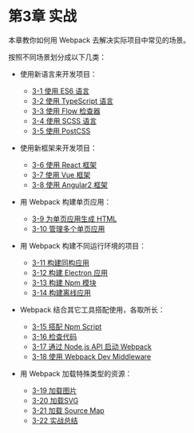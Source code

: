 # 第3章 实战

本章教你如何用 Webpack 去解决实际项目中常见的场景。

按照不同场景划分成以下几类：

*   使用新语言来开发项目：

    *   [3-1 使用 ES6 语言](./quarter3-1.html)
    *   [3-2 使用 TypeScript 语言](./quarter3-2.html)
    *   [3-3 使用 Flow 检查器](./quarter3-3.html)
    *   [3-4 使用 SCSS 语言](./quarter3-4.html)
    *   [3-5 使用 PostCSS](./quarter3-5.html)
*   使用新框架来开发项目：

    *   [3-6 使用 React 框架](./quarter3-6.html)
    *   [3-7 使用 Vue 框架](./quarter3-7.html)
    *   [3-8 使用 Angular2 框架](./quarter3-8.html)
*   用 Webpack 构建单页应用：

    *   [3-9 为单页应用生成 HTML](./quarter3-9.html)
    *   [3-10 管理多个单页应用](./quarter3-10.html)
*   用 Webpack 构建不同运行环境的项目：

    *   [3-11 构建同构应用](./quarter3-11.html)
    *   [3-12 构建 Electron 应用](./quarter3-12.html)
    *   [3-13 构建 Npm 模块](./quarter3-13.html)
    *   [3-14 构建离线应用](./quarter3-14.html)
*   Webpack 结合其它工具搭配使用，各取所长：

    *   [3-15 搭配 Npm Script](./quarter3-15.html)
    *   [3-16 检查代码](./quarter3-16.html)
    *   [3-17 通过 Node.js API 启动 Webpack](./quarter3-17.html)
    *   [3-18 使用 Webpack Dev Middleware](./quarter3-18.html)
*   用 Webpack 加载特殊类型的资源：

    *   [3-19 加载图片](./quarter3-19.html)
    *   [3-20 加载SVG](./quarter3-20.html)
    *   [3-21 加载 Source Map](./quarter3-21.html)
    *   [3-22 实战总结](./quarter3-22.html)
